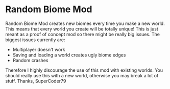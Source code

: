 # Random Biome Mod

Random Biome Mod creates new biomes every time you make a new world. This means that every world you create will be totally unique!
This is just meant as a proof of concept mod so there might be really big issues. The biggest issues currently are:
* Multiplayer doesn't work
* Saving and loading a world creates ugly biome edges
* Random crashes

Therefore I highly discourage the use of this mod with existing worlds. You should really use this with a new world, otherwise you may break a lot of stuff. Thanks, SuperCoder79
